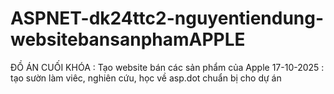 # ASPNET-dk24ttc2-nguyentiendung-websitebansanphamAPPLE
ĐỒ ÁN CUỐI KHÓA : Tạo website bán các sản phẩm của Apple
17-10-2025 : tạo sườn làm viêc, nghiên cứu, học về asp.dot chuẩn bị cho dự án

